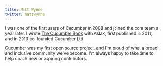 ```yaml
---
title: Matt Wynne
twitter: mattwynne
---
```


I was one of the first users of Cucumber in 2008 and joined the core team a year later. I wrote 
[The Cucumber Book](https://www.amazon.com/Cucumber-Book-2e-Matt-Wynne/dp/1680502387) with Aslak, 
first published in 2011, and in 2013 co-founded Cucumber Ltd.

Cucumber was my first open source project, and I'm proud of what a broad and inclusive community we've 
become. I'm always happy to take time to help coach new or aspiring contributors.
